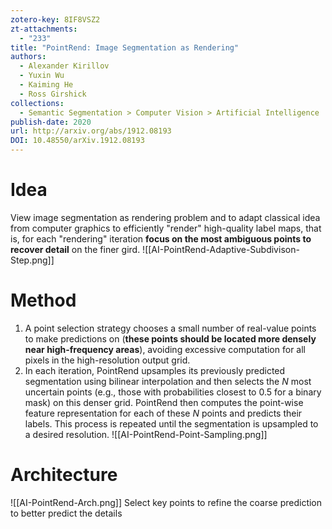 ```yaml
---
zotero-key: 8IF8VSZ2
zt-attachments:
  - "233"
title: "PointRend: Image Segmentation as Rendering"
authors:
  - Alexander Kirillov
  - Yuxin Wu
  - Kaiming He
  - Ross Girshick
collections:
  - Semantic Segmentation > Computer Vision > Artificial Intelligence
publish-date: 2020
url: http://arxiv.org/abs/1912.08193
DOI: 10.48550/arXiv.1912.08193
---
```

# Idea
View image segmentation as rendering problem and to adapt classical idea from computer graphics to efficiently "render" high-quality label maps, that is, for each "rendering" iteration **focus on the most ambiguous points to recover detail** on the finer gird.
![[AI-PointRend-Adaptive-Subdivison-Step.png]]
# Method
1. A point selection strategy chooses a small number of real-value points to make predictions on (**these points should be located more densely near high-frequency areas**), avoiding excessive computation for all pixels in the high-resolution output grid. 
2. In each iteration, PointRend upsamples its previously predicted segmentation using bilinear interpolation and then selects the $N$ most uncertain points (e.g., those with probabilities closest to $0.5$ for a binary mask) on this denser grid. PointRend then computes the point-wise feature representation for each of these $N$ points and predicts their labels. This process is repeated until the segmentation is upsampled to a desired resolution.
![[AI-PointRend-Point-Sampling.png]]
# Architecture
![[AI-PointRend-Arch.png]]
Select key points to refine the coarse prediction to better predict the  details